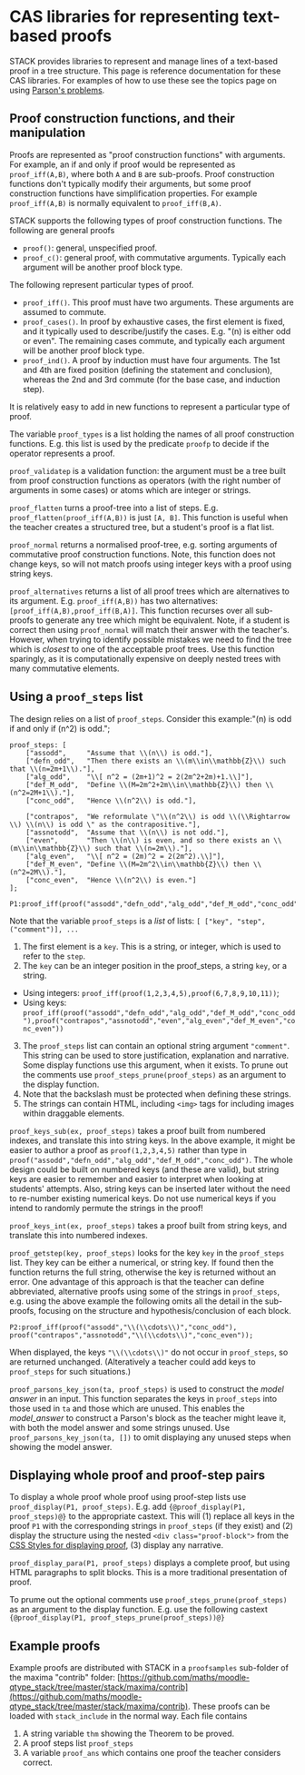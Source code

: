 # CAS libraries for representing text-based proofs

STACK provides libraries to represent and manage lines of a text-based proof in a tree structure.  This page is reference documentation for these CAS libraries.  For examples of how to use these see the topics page on using [Parson's problems](../Topics/Parsons.md).

## Proof construction functions, and their manipulation

Proofs are represented as "proof construction functions" with arguments.  For example, an if and only if proof would be represented as `proof_iff(A,B)`, where both `A` and `B` are sub-proofs. Proof construction functions don't typically modify their arguments, but some proof construction functions have simplification properties.  For example `proof_iff(A,B)` is normally equivalent to `proof_iff(B,A)`.

STACK supports the following types of proof construction functions.  The following are general proofs

* `proof()`: general, unspecified proof.
* `proof_c()`: general proof, with commutative arguments.  Typically each argument will be another proof block type.

The following represent particular types of proof.

* `proof_iff()`.  This proof must have two arguments.  These arguments are assumed to commute.
* `proof_cases()`. In proof by exhaustive cases, the first element is fixed, and it typically used to describe/justify the cases.  E.g. "\(n\) is either odd or even".  The remaining cases commute, and typically each argument will be another proof block type.
* `proof_ind()`.  A proof by induction must have four arguments.  The 1st and 4th are fixed position (defining the statement and conclusion), whereas the 2nd and 3rd commute (for the base case, and induction step).

It is relatively easy to add in new functions to represent a particular type of proof.

The variable `proof_types` is a list holding the names of all proof construction functions.   E.g. this list is used by the predicate `proofp` to decide if the operator represents a proof.

`proof_validatep` is a validation function: the argument must be a tree built from proof construction functions as operators (with the right number of arguments in some cases) or atoms which are integer or strings.

`proof_flatten` turns a proof-tree into a list of steps.  E.g. `proof_flatten(proof_iff(A,B))` is just `[A, B]`.  This function is useful when the teacher creates a structured tree, but a student's proof is a flat list.

`proof_normal` returns a normalised proof-tree, e.g. sorting arguments of commutative proof construction functions.  Note, this function does not change keys, so will not match proofs using integer keys with a proof using string keys.

`proof_alternatives` returns a list of all proof trees which are alternatives to its argument.  E.g. `proof_iff(A,B))` has two alternatives:  `[proof_iff(A,B),proof_iff(B,A)]`.  This function recurses over all sub-proofs to generate any tree which might be equivalent.  Note, if a student is correct then using `proof_normal` will match their answer with the teacher's.  However, when trying to identify possible mistakes we need to find the tree which is _closest_ to one of the acceptable proof trees.  Use this function sparingly, as it is computationally expensive on deeply nested trees with many commutative elements.

## Using a `proof_steps` list

The design relies on a list of `proof_steps`.   Consider this example:"\(n\) is odd if and only if \(n^2\) is odd.";

````
proof_steps: [
    ["assodd",     "Assume that \\(n\\) is odd."],
    ["defn_odd",   "Then there exists an \\(m\\in\\mathbb{Z}\\) such that \\(n=2m+1\\)."],
    ["alg_odd",    "\\[ n^2 = (2m+1)^2 = 2(2m^2+2m)+1.\\]"],
    ["def_M_odd",  "Define \\(M=2m^2+2m\\in\\mathbb{Z}\\) then \\(n^2=2M+1\\)."],
    ["conc_odd",   "Hence \\(n^2\\) is odd."],

    ["contrapos",  "We reformulate \"\\(n^2\\) is odd \\(\\Rightarrow \\) \\(n\\) is odd \" as the contrapositive."],
    ["assnotodd",  "Assume that \\(n\\) is not odd."],
    ["even",       "Then \\(n\\) is even, and so there exists an \\(m\\in\\mathbb{Z}\\) such that \\(n=2m\\)."],
    ["alg_even",   "\\[ n^2 = (2m)^2 = 2(2m^2).\\]"],
    ["def_M_even", "Define \\(M=2m^2\\in\\mathbb{Z}\\) then \\(n^2=2M\\)."],
    ["conc_even",  "Hence \\(n^2\\) is even."]
];

P1:proof_iff(proof("assodd","defn_odd","alg_odd","def_M_odd","conc_odd"),proof("contrapos","assnotodd","even","alg_even","def_M_even","conc_even"));
````

Note that the variable `proof_steps` is a _list_ of lists:  `[ ["key", "step", ("comment")], ...`

1. The first element is a `key`. This is a string, or integer, which is used to refer to the `step`.
2. The `key` can be an integer position in the proof_steps, a string `key`, or a string.
  * Using integers: `proof_iff(proof(1,2,3,4,5),proof(6,7,8,9,10,11))`;
  * Using keys: `proof_iff(proof("assodd","defn_odd","alg_odd","def_M_odd","conc_odd"),proof("contrapos","assnotodd","even","alg_even","def_M_even","conc_even"))`
3. The `proof_steps` list can contain an optional string argument `"comment"`.  This string can be used to store justification, explanation and narrative.  Some display functions use this argument, when it exists.  To prune out the comments use `proof_steps_prune(proof_steps)` as an argument to the display function.
4. Note that the backslash must be protected when defining these strings.
5. The strings can contain HTML, including `<img>` tags for including images within draggable elements.

`proof_keys_sub(ex, proof_steps)` takes a proof built from numbered indexes, and translate this into string keys.  In the above example, it might be easier to author a proof as `proof(1,2,3,4,5)` rather than type in `proof("assodd","defn_odd","alg_odd","def_M_odd","conc_odd")`. The whole design could be built on numbered keys (and these are valid), but string keys are easier to remember and easier to interpret when looking at students' attempts.  Also, string keys can be inserted later without the need to re-number existing numerical keys. Do not use numerical keys if you intend to randomly permute the strings in the proof!

`proof_keys_int(ex, proof_steps)` takes a proof built from string keys, and translate this into numbered indexes.

`proof_getstep(key, proof_steps)` looks for the key `key` in the `proof_steps` list.  They key can be either a numerical, or string key.  If found then the function returns the full string, otherwise the key is returned without an error.  One advantage of this approach is that the teacher can define abbreviated, alternative proofs using some of the strings in `proof_steps`, e.g. using the above example the following omits all the detail in the sub-proofs, focusing on the structure and hypothesis/conclusion of each block.

````
P2:proof_iff(proof("assodd","\\(\\cdots\\)","conc_odd"), proof("contrapos","assnotodd","\\(\\cdots\\)","conc_even"));
````

When displayed, the keys `"\\(\\cdots\\)"` do not occur in `proof_steps`, so are returned unchanged.  (Alteratively a teacher could add keys to `proof_steps` for such situations.)

`proof_parsons_key_json(ta, proof_steps)` is used to construct the _model answer_ in an input.  This function separates the keys in `proof_steps` into those used in `ta` and those which are unused.  This enables the _model_answer_ to construct a Parson's block as the teacher might leave it, with both the model answer and some strings unused.  Use `proof_parsons_key_json(ta, [])` to omit displaying any unused steps when showing the model answer.

## Displaying whole proof and proof-step pairs

To display a whole proof whole proof using proof-step lists use `proof_display(P1, proof_steps)`.  E.g. add `{@proof_display(P1, proof_steps)@}` to the appropriate castext.  This will (1) replace all keys in the proof `P1` with the corresponding strings in `proof_steps` (if they exist) and (2) display the structure using the nested `<div class="proof-block">` from the [CSS Styles for displaying proof](Proof_styles.md), (3) display any narrative.

`proof_display_para(P1, proof_steps)` displays a complete proof, but using HTML paragraphs to split blocks.  This is a more traditional presentation of proof.

To prume out the optional comments use `proof_steps_prune(proof_steps)` as an argument to the display function.  E.g. use the following castext `{@proof_display(P1, proof_steps_prune(proof_steps))@}`

## Example proofs

Example proofs are distributed with STACK in a `proofsamples` sub-folder of the maxima "contrib" folder: [https://github.com/maths/moodle-qtype_stack/tree/master/stack/maxima/contrib](https://github.com/maths/moodle-qtype_stack/tree/master/stack/maxima/contrib).  These proofs can be loaded with `stack_include` in the normal way.  Each file contains

1. A string variable `thm` showing the Theorem to be proved.
2. A proof steps list `proof_steps`
3. A variable `proof_ans` which contains one proof the teacher considers correct.

